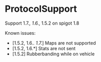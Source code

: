 ProtocolSupport
===============

Support 1.7.*, 1.6.*, 1.5.2 on spigot 1.8

Known issues:
* [1.5.2, 1.6.*. 1.7.*] Maps are not supported
* [1.5.2, 1.6.*] Stats are not sent
* [1.5.2] Rubberbanding while on vehicle